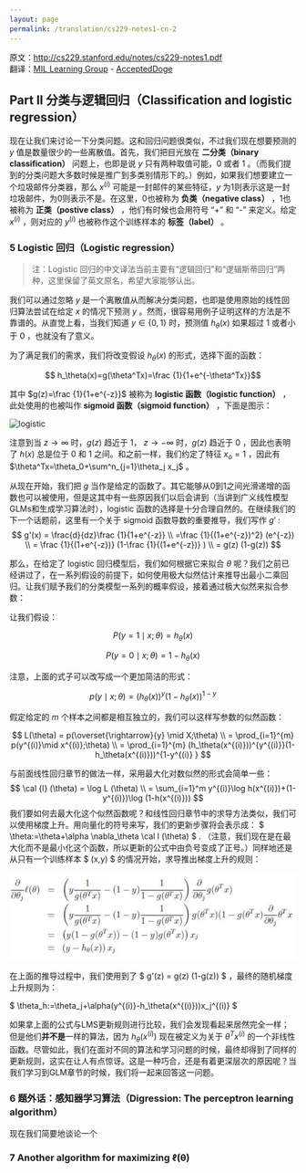 ```yaml
---
layout: page
permalink: /translation/cs229-notes1-cn-2
---
```


原文：http://cs229.stanford.edu/notes/cs229-notes1.pdf  
翻译：[MIL Learning Group](https://github.com/milLearningGroup/Stanford-CS229-CN) - [AcceptedDoge](https://github.com/AcceptedDoge)

## Part II 分类与逻辑回归（Classification and logistic regression）

现在让我们来讨论一下分类问题。这和回归问题很类似，不过我们现在想要预测的 $y$ 值是数量很少的一些离散值。首先，我们把目光放在 **二分类（binary classification）** 问题上，也即是说 $y$ 只有两种取值可能，0 或者 1 。（而我们提到的分类问题大多数时候是推广到多类别情形下的。）例如，如果我们想要建立一个垃圾邮件分类器，那么 $x^{(i)}$ 可能是一封邮件的某些特征，$y$ 为1则表示这是一封垃圾邮件，为0则表示不是。在这里，0也被称为 **负类（negative class）** ，1也被称为 **正类（postive class）** ，他们有时候也会用符号 “+” 和 “-” 来定义。给定 $x^{(i)}$ ，则对应的 $y^{(i)}$ 也被称作这个训练样本的 **标签（label）** 。

### 5 Logistic 回归（Logistic regression）

>  注：Logistic 回归的中文译法当前主要有“逻辑回归”和“逻辑斯蒂回归”两种，这里保留了英文原名，希望大家能够认出。

我们可以通过忽略 $y$ 是一个离散值从而解决分类问题，也即是使用原始的线性回归算法尝试在给定 $x$ 的情况下预测 $y$ 。然而，很容易用例子证明这样的方法是不靠谱的。从直觉上看，当我们知道 $y\in\{0,1\}$ 时，预测值 $h_\theta(x)$ 如果超过 1 或者小于 0 ，也就没有了意义。  

为了满足我们的需求，我们将改变假设 $h_\theta(x)$ 的形式，选择下面的函数：  

$$ h_\theta(x)=g(\theta^Tx)=\frac {1}{1+e^{-\theta^Tx}}$$

其中 $g(z)=\frac {1}{1+e^{-z}}$ 被称为 **logistic 函数（logistic function）** ，此处使用的也被叫作 **sigmoid 函数（sigmoid function）** ，下面是图示：  

![logistic](../../assets/image/notes1-logistics.jpg)

注意到当 $z\rightarrow \infty$ 时，$g(z)$ 趋近于 1， $z\rightarrow -\infty$ 时，$g(z)$ 趋近于 0 ，因此也表明了 $h(x)$ 总是位于 0 和 1 之间。和之前一样，我们约定了特征 $x_o=1$ ，因此有 $\theta^Tx=\theta_0+\sum^n_{j=1}\theta_j x_j$ 。

从现在开始，我们把 $g$ 当作是给定的函数了。其它能够从0到1之间光滑递增的函数也可以被使用，但是这其中有一些原因我们以后会讲到（当讲到广义线性模型GLMs和生成学习算法时），logistic 函数的选择是十分合理自然的。在继续我们的下一个话题前，这里有一个关于 sigmoid 函数导数的重要推导，我们写作 $g'$ :    
$$
g'(x) = \frac{d}{dz}\frac {1}{1+e^{-z}} \\
        =\frac {1}{(1+e^{-z})^2} (e^{-z})  \\
        = \frac {1}{(1+e^{-z})}  (1-\frac {1}{(1+e^{-z})} ) \\
        = g(z) (1-g(z))
$$


那么，在给定了 logistic 回归模型后，我们如何根据它来拟合 $\theta$ 呢？我们之前已经讲过了，在一系列假设的前提下，如何使用极大似然估计来推导出最小二乘回归。让我们赋予我们的分类模型一系列的概率假设，接着通过极大似然来拟合参数：  

让我们假设：  

$$ P(y=1\mid x;\theta) = h_\theta(x) $$

$$ P(y=0\mid x;\theta) = 1-h_\theta(x) $$

注意，上面的式子可以改写成一个更加简洁的形式：  

$$p(y\mid x;\theta)=(h_\theta(x))^y(1-h_\theta(x))^{1-y}$$

假定给定的 $m$ 个样本之间都是相互独立的，我们可以这样写参数的似然函数：  


$$
L(\theta) = p(\overset{\rightarrow}{y} \mid X;\theta) \\ = \prod_{i=1}^{m} p(y^{(i)}\mid x^{(i)};\theta) \\ =  \prod_{i=1}^{m}  (h_\theta(x^{(i)}))^{y^{(i)}}(1-h_\theta(x^{(i)}))^{1-y^{(i)} }
$$

与前面线性回归章节的做法一样，采用最大化对数似然的形式会简单一些：  
$$
\cal {l} (\theta) = \log  L  (\theta) \\
= \sum_{i=1}^m y^{(i)}\log h(x^{(i)})+(1-y^{(i)})\log (1-h(x^{(i)}))
$$
我们要如何去最大化这个似然函数呢？和线性回归章节中的求导方法类似，我们可以使用梯度上升。用向量化的符号来写，我们的更新步骤将会表示成： $ \theta:=\theta+\alpha \nabla_\theta \cal l (\theta) $ . （注意，我们现在是在最大化而不是最小化这个函数，所以更新的公式中由负号变成了正号。）同样地还是从只有一个训练样本 $ (x,y) $ 的情况开始，求导推出梯度上升的规则：  

![gradient-ascent](../../assets/image/notes1-gradient-ascent.jpg)

在上面的推导过程中，我们使用到了 $ g'(z) = g(z) (1-g(z)) $ ，最终的随机梯度上升规则为：  

$ \theta_h:=\theta_j+\alpha(y^{(i)}-h_\theta(x^{(i)}))x_j^{(i)} $

如果拿上面的公式与LMS更新规则进行比较，我们会发现看起来居然完全一样；但是他们**并不是**一样的算法，因为 $h_\theta(x^{(i)})$ 现在被定义为关于 $\theta^Tx^{(i)}$ 的一个非线性函数。尽管如此，我们在面对不同的算法和学习问题的时候，最终却得到了同样的更新规则，这实在让人有点惊讶。这是一种巧合，还是有着更深层次的原因呢？当我们学习到GLM章节的时候，我们将一起来回答这一问题。

### 6 题外话：感知器学习算法（Digression: The perceptron learning algorithm）

现在我们简要地谈论一个



### 7 Another algorithm for maximizing ℓ(θ)

